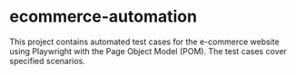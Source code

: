 # ecommerce-automation
This project contains automated test cases for the e-commerce website using Playwright with the Page Object Model (POM). The test cases cover specified scenarios.
